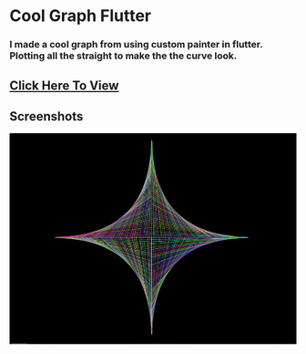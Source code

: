 # Cool Graph Flutter

### I made a cool graph from using custom painter in flutter. Plotting all the straight to make the the curve look.

## [Click Here To View](https://cool-graph.azurewebsites.net/#/)

## Screenshots
![Alt text](screenshot.PNG?raw=true "Screenshot")
